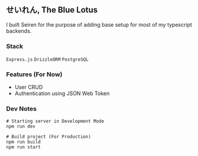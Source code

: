 ## せいれん, The Blue Lotus

I built Seiren for the purpose of adding base setup for most of my typescript backends.

### Stack

`Express.js` `DrizzleORM` `PostgreSQL`

### Features (For Now)

-   User CRUD
-   Authentication using JSON Web Token

### Dev Notes

```
# Starting server in Development Mode
npm run dev

# Build project (For Production)
npm run build
npm run start
```
